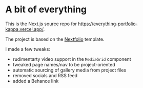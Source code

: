 # A bit of everything

This is the Next.js source repo for https://everything-portfolio-kappa.vercel.app/.

The project is based on the [Nextfolio](https://vercel.com/templates/next.js/nextfolio-a-simple-next-js-portfolio) template.

I made a few tweaks:

- rudimentarty video support in the `MediaGrid` component
- tweaked page names/nav to be project-oriented
- automatic sourcing of gallery media from project files
- removed socials and RSS feed
- added a Behance link